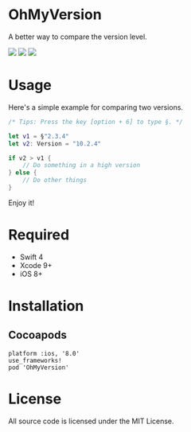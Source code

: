 # OhMyVersion
A better way to compare the version level.

![](https://img.shields.io/badge/License-MIT-0099ff.svg) 
![](https://img.shields.io/badge/Language-Swift4-ff69b4.svg) 
![](https://img.shields.io/badge/version-0.0.2-5cde45.svg)

# Usage
Here's a simple example for comparing two versions.


```swift
/* Tips: Press the key [option + 6] to type §. */

let v1 = §"2.3.4"
let v2: Version = "10.2.4"

if v2 > v1 {
    // Do something in a high version
} else {
    // Do other things
}
```


Enjoy it!

# Required
* Swift 4
* Xcode 9+
* iOS 8+


# Installation
## Cocoapods
```
platform :ios, '8.0'
use_frameworks!
pod 'OhMyVersion'
```

# License
All source code is licensed under the MIT License.


